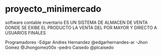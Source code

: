 # proyecto_minimercado
software contable  inventario 
ES UN SISTEMA DE ALMACEN DE VENTA DONDE SE EXIBE EL PRODUCTO LA VENTA DEL POR MAYOR Y DIRECTO A USUARIOS FINALES 

Programadores
-Edgar Andres Hernandez @edgarhernandes-ar
-Jhon Gomez @Jhongomez00x
-pedro Caisedo @plcaisedo
